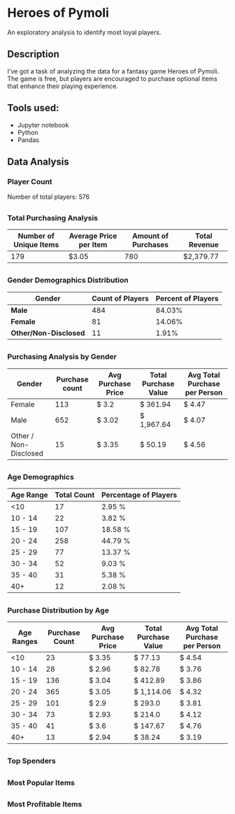 # Heroes of Pymoli
An exploratory analysis to identify most loyal players.

## Description

I've got a task of analyzing the data for a fantasy game Heroes of Pymoli. The game is free, but players are encouraged to purchase optional items that enhance their playing experience. 


## Tools used:
* Jupyter notebook
* Python
* Pandas


## Data Analysis

### Player Count

Number of total players:  576

##
### Total Purchasing Analysis

| Number of Unique Items |	Average Price per Item |	Amount of Purchases |	Total Revenue|
|------------------------|-------------------------|----------------------|--------------|
|	179	| $3.05	| 780	| $2,379.77 |

##
### Gender Demographics Distribution

| Gender | Count of Players |	Percent of Players |
|--------|------------------|---------------------|
| **Male**	| 484	| 84.03% |
| **Female** |	81 |	14.06% |
| **Other/Non-Disclosed**	| 11 |	1.91% |

##
### Purchasing Analysis by Gender

| Gender | Purchase count |	Avg Purchase Price	| Total Purchase Value |	Avg Total Purchase per Person |
|--------|----------------|---------------------|----------------------|--------------------------------|
| Female	| 113	| $ 3.2	| $ 361.94	| $ 4.47 |
| Male	| 652	| $ 3.02	| $ 1,967.64	| $ 4.07 |
| Other / Non-Disclosed	| 15	| $ 3.35	| $ 50.19	| $ 4.56 |

##
### Age Demographics

| Age Range | Total Count |	Percentage of Players |
|-----------|-------------|-----------------------|
| <10 |	17	| 2.95 % |
| 10 - 14 |	22 |	3.82 % |
| 15 - 19 |	107 |	18.58 % |
| 20 - 24	| 258	| 44.79 % |
| 25 - 29	| 77 |	13.37 % |
| 30 - 34	| 52	| 9.03 % |
| 35 - 40	| 31	| 5.38 % |
| 40+	 | 12 |	2.08 % |

##
### Purchase Distribution by Age

| Age Ranges | Purchase Count	| Avg Purchase Price	| Total Purchase Value	| Avg Total Purchase per Person |
|------------|----------------|---------------------|-----------------------|-------------------------------|				
| <10	| 23 |	$ 3.35	| $ 77.13	| $ 4.54 |
| 10 - 14 |	28 |	$ 2.96	| $ 82.78	| $ 3.76 |
| 15 - 19	| 136	| $ 3.04	| $ 412.89	| $ 3.86 |
| 20 - 24	| 365	| $ 3.05	| $ 1,114.06	| $ 4.32 |
| 25 - 29	| 101	| $ 2.9	| $ 293.0	| $ 3.81 |
| 30 - 34	| 73	| $ 2.93 |	$ 214.0	| $ 4.12 |
| 35 - 40	| 41	| $ 3.6	| $ 147.67	| $ 4.76 |
| 40+ |	13 |	$ 2.94	| $ 38.24	| $ 3.19 |


##
### Top Spenders


##
### Most Popular Items

##
### Most Profitable Items


